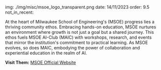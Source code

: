 img: ./img/misc/msoe_logo_transparent.png
date: 14/11/2023
order: 9.5
not_in_recent:

At the heart of Milwaukee School of Engineering's (MSOE) progress lies a thriving community ethos. Embracing hands-on education, MSOE nurtures an environment where growth is not just a goal but a shared journey. This ethos fuels MSOE AI-Club (MAIC) with workshops, research, and events that mirror the institution's commitment to practical learning. As MSOE evolves, so does MAIC, embodying the power of collaboration and experiential education in the realm of AI.

**Visit Them:** <a href='https://www.msoe.edu/'>MSOE Official Website</a>